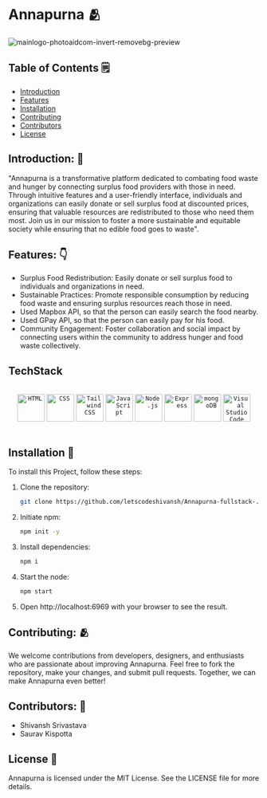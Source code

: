 # Annapurna 🫂

![mainlogo-photoaidcom-invert-removebg-preview](https://github.com/letscodeshivansh/Annapurna-fullstack-/assets/125864444/87a854b0-8616-4ecd-9136-7a6f42ff3208)

## Table of Contents 🗒️

- [Introduction](#introduction)
- [Features](#features)
- [Installation](#installation)
- [Contributing](#contributing)
- [Contributors](#contributors)
- [License](#license)

## Introduction: 🤞

"Annapurna is a transformative platform dedicated to combating food waste and hunger by connecting surplus food providers with those in need. Through intuitive features and a user-friendly interface, individuals and organizations can easily donate or sell surplus food at discounted prices, ensuring that valuable resources are redistributed to those who need them most. Join us in our mission to foster a more sustainable and equitable society while ensuring that no edible food goes to waste".
<br>

## Features: 👇

- Surplus Food Redistribution: Easily donate or sell surplus food to individuals and organizations in need.
- Sustainable Practices: Promote responsible consumption by reducing food waste and ensuring surplus resources reach those in need.
- Used Mapbox API, so that the person can easily search the food nearby.
- Used GPay API, so that the person can easily pay for his food.
- Community Engagement: Foster collaboration and social impact by connecting users within the community to address hunger and food waste collectively.

## TechStack 
<br>
<div align="center">
	<code><img width="55" src="https://user-images.githubusercontent.com/25181517/192158954-f88b5814-d510-4564-b285-dff7d6400dad.png" alt="HTML" title="HTML"/></code>
	<code><img width="55" src="https://user-images.githubusercontent.com/25181517/183898674-75a4a1b1-f960-4ea9-abcb-637170a00a75.png" alt="CSS" title="CSS"/></code>
	<code><img width="55" src="https://user-images.githubusercontent.com/25181517/202896760-337261ed-ee92-4979-84c4-d4b829c7355d.png" alt="Tailwind CSS" title="Tailwind CSS"/></code>
	<code><img width="55" src="https://user-images.githubusercontent.com/25181517/117447155-6a868a00-af3d-11eb-9cfe-245df15c9f3f.png" alt="JavaScript" title="JavaScript"/></code>
	<code><img width="55" src="https://user-images.githubusercontent.com/25181517/183568594-85e280a7-0d7e-4d1a-9028-c8c2209e073c.png" alt="Node.js" title="Node.js"/></code>
	<code><img width="55" src="https://user-images.githubusercontent.com/25181517/183859966-a3462d8d-1bc7-4880-b353-e2cbed900ed6.png" alt="Express" title="Express"/></code>
	<code><img width="55" src="https://user-images.githubusercontent.com/25181517/182884177-d48a8579-2cd0-447a-b9a6-ffc7cb02560e.png" alt="mongoDB" title="mongoDB"/></code>
	<code><img width="55" src="https://user-images.githubusercontent.com/25181517/192108891-d86b6220-e232-423a-bf5f-90903e6887c3.png" alt="Visual Studio Code" title="Visual Studio Code"/></code>
</div>
<br>


## Installation 🤖

To install this Project, follow these steps:

1. Clone the repository:

    ```bash
    git clone https://github.com/letscodeshivansh/Annapurna-fullstack-.git
    ```

2. Initiate npm:

    ```bash
    npm init -y
    ```

3. Install dependencies:

    ```bash
    npm i
    ```

4. Start the node:

    ```bash
    npm start
    ```

 4. Open http://localhost:6969 with your browser to see the result.

## Contributing: 🫂

We welcome contributions from developers, designers, and enthusiasts who are passionate about improving Annapurna. Feel free to fork the repository, make your changes, and submit pull requests. Together, we can make Annapurna even better!


## Contributors: 🤝

- Shivansh Srivastava
- Saurav Kispotta


## License 👮

Annapurna is licensed under the MIT License. See the LICENSE file for more details.
